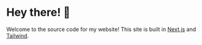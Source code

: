 # Hey there! 👋

Welcome to the source code for my website! This site is built in [Next.js](https://nextjs.org/) and [Tailwind](https://tailwindcss.com/).
